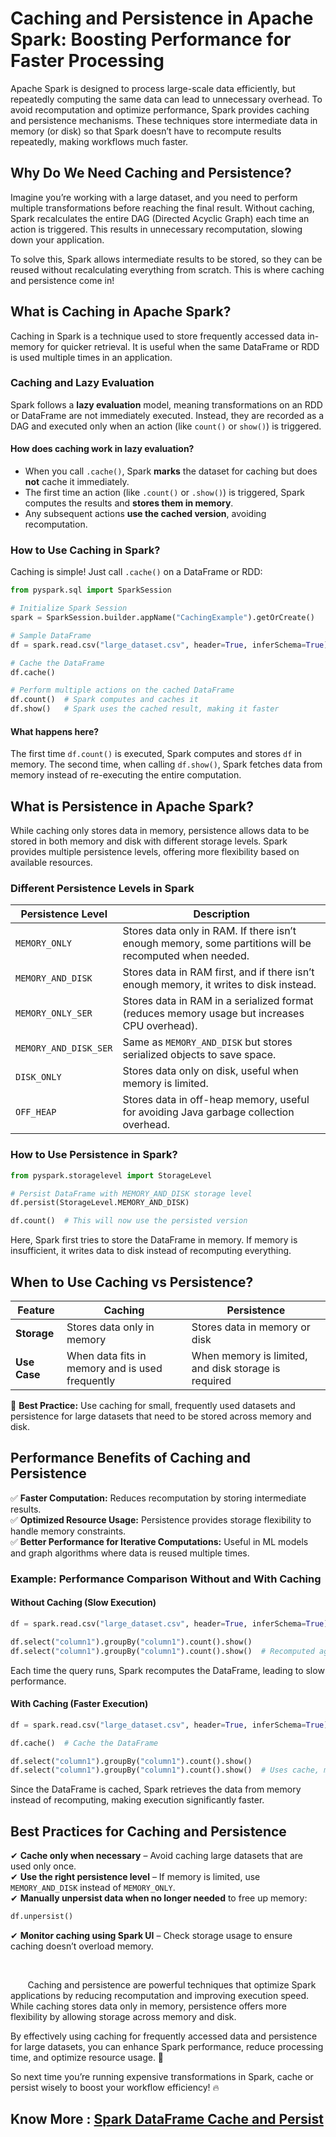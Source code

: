 # Caching and Persistence in Apache Spark: Boosting Performance for Faster Processing

Apache Spark is designed to process large-scale data efficiently, but repeatedly computing the same data can lead to unnecessary overhead. To avoid recomputation and optimize performance, Spark provides caching and persistence mechanisms. These techniques store intermediate data in memory (or disk) so that Spark doesn’t have to recompute results repeatedly, making workflows much faster.

## Why Do We Need Caching and Persistence?

Imagine you’re working with a large dataset, and you need to perform multiple transformations before reaching the final result. Without caching, Spark recalculates the entire DAG (Directed Acyclic Graph) each time an action is triggered. This results in unnecessary recomputation, slowing down your application.

To solve this, Spark allows intermediate results to be stored, so they can be reused without recalculating everything from scratch. This is where caching and persistence come in!

## What is Caching in Apache Spark?

Caching in Spark is a technique used to store frequently accessed data in-memory for quicker retrieval. It is useful when the same DataFrame or RDD is used multiple times in an application.

### Caching and Lazy Evaluation

Spark follows a **lazy evaluation** model, meaning transformations on an RDD or DataFrame are not immediately executed. Instead, they are recorded as a DAG and executed only when an action (like `count()` or `show()`) is triggered.

#### How does caching work in lazy evaluation?

- When you call `.cache()`, Spark **marks** the dataset for caching but does **not** cache it immediately.  
- The first time an action (like `.count()` or `.show()`) is triggered, Spark computes the results and **stores them in memory**.  
- Any subsequent actions **use the cached version**, avoiding recomputation.  


### How to Use Caching in Spark?

Caching is simple! Just call `.cache()` on a DataFrame or RDD:

```python
from pyspark.sql import SparkSession

# Initialize Spark Session
spark = SparkSession.builder.appName("CachingExample").getOrCreate()

# Sample DataFrame
df = spark.read.csv("large_dataset.csv", header=True, inferSchema=True)

# Cache the DataFrame
df.cache()

# Perform multiple actions on the cached DataFrame
df.count()  # Spark computes and caches it
df.show()   # Spark uses the cached result, making it faster
```

#### What happens here?  
The first time `df.count()` is executed, Spark computes and stores `df` in memory. The second time, when calling `df.show()`, Spark fetches data from memory instead of re-executing the entire computation.


## What is Persistence in Apache Spark?

While caching only stores data in memory, persistence allows data to be stored in both memory and disk with different storage levels. Spark provides multiple persistence levels, offering more flexibility based on available resources.

### Different Persistence Levels in Spark

| **Persistence Level**     | **Description** |
|--------------------------|----------------------------------------------------------------|
| `MEMORY_ONLY`            | Stores data only in RAM. If there isn’t enough memory, some partitions will be recomputed when needed. |
| `MEMORY_AND_DISK`        | Stores data in RAM first, and if there isn’t enough memory, it writes to disk instead. |
| `MEMORY_ONLY_SER`        | Stores data in RAM in a serialized format (reduces memory usage but increases CPU overhead). |
| `MEMORY_AND_DISK_SER`    | Same as `MEMORY_AND_DISK` but stores serialized objects to save space. |
| `DISK_ONLY`              | Stores data only on disk, useful when memory is limited. |
| `OFF_HEAP`               | Stores data in off-heap memory, useful for avoiding Java garbage collection overhead. |


### How to Use Persistence in Spark?

```python
from pyspark.storagelevel import StorageLevel

# Persist DataFrame with MEMORY_AND_DISK storage level
df.persist(StorageLevel.MEMORY_AND_DISK)

df.count()  # This will now use the persisted version
```

Here, Spark first tries to store the DataFrame in memory. If memory is insufficient, it writes data to disk instead of recomputing everything.

## When to Use Caching vs Persistence?

| **Feature**   | **Caching** | **Persistence** |
|--------------|------------|----------------|
| **Storage**  | Stores data only in memory | Stores data in memory or disk |
| **Use Case** | When data fits in memory and is used frequently | When memory is limited, and disk storage is required |

🚀 **Best Practice:** Use caching for small, frequently used datasets and persistence for large datasets that need to be stored across memory and disk.

## Performance Benefits of Caching and Persistence

✅ **Faster Computation:** Reduces recomputation by storing intermediate results.  
✅ **Optimized Resource Usage:** Persistence provides storage flexibility to handle memory constraints.  
✅ **Better Performance for Iterative Computations:** Useful in ML models and graph algorithms where data is reused multiple times.  

### Example: Performance Comparison Without and With Caching

#### **Without Caching (Slow Execution)**

```python
df = spark.read.csv("large_dataset.csv", header=True, inferSchema=True)

df.select("column1").groupBy("column1").count().show()
df.select("column1").groupBy("column1").count().show()  # Recomputed again!
```

Each time the query runs, Spark recomputes the DataFrame, leading to slow performance.

#### **With Caching (Faster Execution)**

```python
df = spark.read.csv("large_dataset.csv", header=True, inferSchema=True)

df.cache()  # Cache the DataFrame

df.select("column1").groupBy("column1").count().show()
df.select("column1").groupBy("column1").count().show()  # Uses cache, much faster!
```

Since the DataFrame is cached, Spark retrieves the data from memory instead of recomputing, making execution significantly faster.

## Best Practices for Caching and Persistence

✔ **Cache only when necessary** – Avoid caching large datasets that are used only once.  
✔ **Use the right persistence level** – If memory is limited, use `MEMORY_AND_DISK` instead of `MEMORY_ONLY`.  
✔ **Manually unpersist data when no longer needed** to free up memory:  

```python
df.unpersist()
```

✔ **Monitor caching using Spark UI** – Check storage usage to ensure caching doesn’t overload memory.  

&nbsp;

&nbsp;&nbsp;&nbsp;&nbsp;&nbsp;&nbsp;&nbsp;Caching and persistence are powerful techniques that optimize Spark applications by reducing recomputation and improving execution speed. While caching stores data only in memory, persistence offers more flexibility by allowing storage across memory and disk.

By effectively using caching for frequently accessed data and persistence for large datasets, you can enhance Spark performance, reduce processing time, and optimize resource usage. 🚀

So next time you’re running expensive transformations in Spark, cache or persist wisely to boost your workflow efficiency! 🔥

## Know More : [Spark DataFrame Cache and Persist](https://sparktpoint.com/spark-dataframe-cache-and-persist/)
